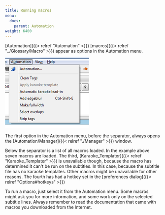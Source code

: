 ```yaml
---
title: Running macros
menu:
  docs:
    parent: Automation
weight: 6400
---
```


[Automation]({{< relref "Automation" >}}) [macros]({{< relref "../Glossary/Macro" >}}) appear as options in the Automation
menu.

![automation_menu](/img/3.2/automation_menu.png)

The first option in the Automation menu, before the separator, always opens
the [Automation/Manager]({{< relref "./Manager" >}}) window.

Below the separator is a list of all macros loaded. In the example above
seven macros are loaded. The third, [Karaoke_Templater]({{< relref "Karaoke_Templater" >}}) is unavailable
though, because the macro has determined it can't be run on the subtitles.
In this case, because the subtitle file has no karaoke templates. Other
macros might be unavailable for other reasons. The fourth has had a hotkey
set in the [preferences dialog]({{< relref "Options#hotkeys" >}})

To run a macro, just select it from the Automation menu. Some macros might
ask you for more information, and some work only on the selected subtitle
lines. Always remember to read the documentation that came with macros you
downloaded from the Internet.
